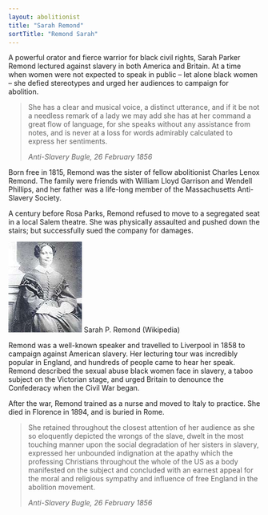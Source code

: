 ```yaml
---
layout: abolitionist
title: "Sarah Remond"
sortTitle: "Remond Sarah"
---
```


A powerful orator and fierce warrior for black civil rights, Sarah Parker Remond lectured against slavery in both America and Britain. At a time when women were not expected to speak in public – let alone black women – she defied stereotypes and urged her audiences to campaign for abolition.

>She has a clear and musical voice, a distinct utterance, and if it be not a needless remark of a lady we may add she has at her command a great flow of language, for she speaks without any assistance from notes, and is never at a loss for words admirably calculated to express her sentiments. 
> <footer><cite>Anti-Slavery Bugle, 26 February 1856</cite></footer>

Born free in 1815, Remond was the sister of fellow abolitionist Charles Lenox Remond. The family were friends with William Lloyd Garrison and Wendell Phillips, and her father was a life-long member of the Massachusetts Anti-Slavery Society.

A century before Rosa Parks, Remond refused to move to a segregated seat in a local Salem theatre. She was physically assaulted and pushed down the stairs; but successfully sued the company for damages.

![Picture of Sarah Remond](/img/Sarah_Parker_Remond.jpg)
<span class="caption text-muted">Sarah P. Remond (Wikipedia)</span>

Remond was a well-known speaker and travelled to Liverpool in 1858 to campaign against American slavery. Her lecturing tour was incredibly popular in England, and hundreds of people came to hear her speak. Remond described the sexual abuse black women face in slavery, a taboo subject on the Victorian stage, and urged Britain to denounce the Confederacy when the Civil War began.

After the war, Remond trained as a nurse and moved to Italy to practice. She died in Florence in 1894, and is buried in Rome.

> She retained throughout the closest attention of her audience as she so eloquently depicted the wrongs of the slave, dwelt in the most touching manner upon the social degradation of her sisters in slavery, expressed her unbounded indignation at the apathy which the professing Christians throughout the whole of the US as a body manifested on the subject and concluded with an earnest appeal for the moral and religious sympathy and influence of free England in the abolition movement.
> <footer><cite>Anti-Slavery Bugle, 26 February 1856</cite></footer>
